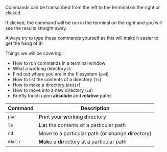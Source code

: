 Commands can be transcribed from the left to the terminal on the right or 
clicked.  

If clicked, the command will be run in the terminal on the right and 
you will see the results straight away.  

Always try to type these commands 
yourself as this will make it easier to get the hang of it!

Things we will be covering:


* How to run commands in a terminal window
* What a working directory is
* Find out where you are in the filesystem (`pwd`)
* How to list the contents of a directory (`ls`)
* How to make a directory (`mkdir`)
* How to move into a new directory (`cd`)
* Briefly touch upon **absolute** and **relative** paths

|Command|Description|
|-------|----------|
|`pwd`| **P**rint your **w**orking **d**irectory|
|`ls`| **L**i**s**t the contents of a particular path|
|`cd`| Move to a particular path (or **c**hange **d**irectory)|
|`mkdir`| **M**a**k**e a **dir**ectory at a particular path|
